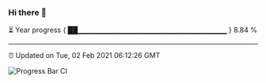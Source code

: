 ### Hi there 👋

⏳ Year progress { ██▁▁▁▁▁▁▁▁▁▁▁▁▁▁▁▁▁▁▁▁▁▁▁▁▁▁▁▁ } 8.84 %

---

⏰ Updated on Tue, 02 Feb 2021 06:12:26 GMT

![Progress Bar CI](https://github.com/liununu/liununu/workflows/Progress%20Bar%20CI/badge.svg)
